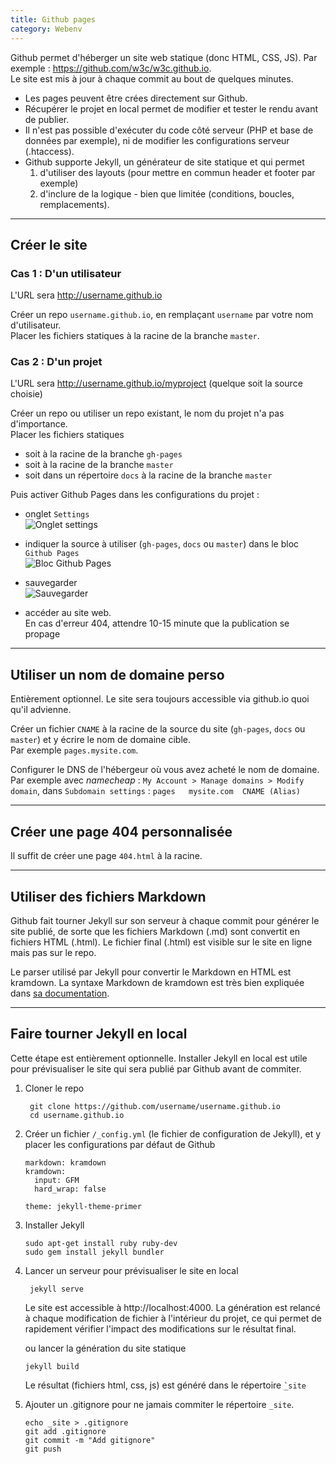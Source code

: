 ```yaml
---
title: Github pages
category: Webenv
---
```


Github permet d'héberger un site web statique (donc HTML, CSS, JS).
Par exemple : https://github.com/w3c/w3c.github.io.  
Le site est mis à jour à chaque commit au bout de quelques minutes.

- Les pages peuvent être crées directement sur Github.  
- Récupérer le projet en local permet de modifier et tester le rendu avant de publier.  
- Il n'est pas possible d'exécuter du code côté serveur (PHP et base de données par exemple), ni de modifier les configurations serveur (.htaccess).
- Github supporte Jekyll, un générateur de site statique et qui permet
  1. d'utiliser des layouts (pour mettre en commun header et footer par exemple)
  2. d'inclure de la logique - bien que limitée (conditions, boucles, remplacements).

---

## Créer le site

### Cas 1 : D'un utilisateur

L'URL sera http://username.github.io

Créer un repo `username.github.io`, en remplaçant `username` par votre nom d'utilisateur.  
Placer les fichiers statiques à la racine de la branche `master`.  

### Cas 2 : D'un projet

L'URL sera http://username.github.io/myproject (quelque soit la source choisie)

Créer un repo ou utiliser un repo existant, le nom du projet n'a pas d'importance.  
Placer les fichiers statiques
- soit à la racine de la branche `gh-pages`
- soit à la racine de la branche `master`
- soit dans un répertoire `docs` à la racine de la branche `master`

<!-- -->

Puis activer Github Pages dans les configurations du projet
:
- onglet `Settings`  
  ![Onglet settings](https://help.github.com/assets/images/help/repository/repo-actions-settings.png)

- indiquer la source à utiliser (`gh-pages`, `docs` ou `master`) dans le bloc `Github Pages`  
  ![Bloc Github Pages](https://help.github.com/assets/images/help/pages/select-gh-pages-or-master-as-source.png)

- sauvegarder  
  ![Sauvegarder](https://help.github.com/assets/images/help/pages/click-save-next-to-source-selection.png)

- accéder au site web.  
  En cas d'erreur 404, attendre 10-15 minute que la publication se propage

---

## Utiliser un nom de domaine perso

Entièrement optionnel. Le site sera toujours accessible via github.io quoi qu'il advienne.

Créer un fichier `CNAME` à la racine de la source du site (`gh-pages`, `docs` ou `master`) et y écrire le nom de domaine cible.  
Par exemple `pages.mysite.com`.

Configurer le DNS de l'hébergeur où vous avez acheté le nom de domaine.  
Par exemple avec *namecheap* : `My Account > Manage domains > Modify domain`, dans `Subdomain settings` : `pages   mysite.com  CNAME (Alias)`

---

## Créer une page 404 personnalisée

Il suffit de créer une page `404.html` à la racine.

---

## Utiliser des fichiers Markdown

Github fait tourner Jekyll sur son serveur à chaque commit pour générer le site publié,
de sorte que les fichiers Markdown (.md) sont convertit en fichiers HTML (.html).
Le fichier final (.html) est visible sur le site en ligne mais pas sur le repo.  

Le parser utilisé par Jekyll pour convertir le Markdown en HTML est kramdown.
La syntaxe Markdown de kramdown est très bien expliquée dans [sa documentation](https://kramdown.gettalong.org/quickref.html).

---

## Faire tourner Jekyll en local

Cette étape est entièrement optionnelle.
Installer Jekyll en local est utile pour prévisualiser le site qui sera publié par Github avant de commiter.

1. Cloner le repo

        git clone https://github.com/username/username.github.io
        cd username.github.io

2. Créer un fichier `/_config.yml` (le fichier de configuration de Jekyll), et y placer les configurations par défaut de Github

       markdown: kramdown
       kramdown:
         input: GFM
         hard_wrap: false

       theme: jekyll-theme-primer

3. Installer Jekyll

       sudo apt-get install ruby ruby-dev
       sudo gem install jekyll bundler

4. Lancer un serveur pour prévisualiser le site en local

        jekyll serve

    Le site est accessible à http://localhost:4000.
    La génération est relancé à chaque modification de fichier à l'intérieur du projet, ce qui permet de rapidement vérifier l'impact des modifications sur le résultat final.
   
    ou lancer la génération du site statique

       jekyll build

    Le résultat (fichiers html, css, js) est généré dans le répertoire `̀_site`

5. Ajouter un .gitignore pour ne jamais commiter le répertoire `_site`.

       echo _site > .gitignore
       git add .gitignore
       git commit -m "Add gitignore"
       git push
